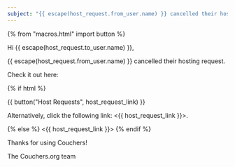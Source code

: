 ```yaml
---
subject: "{{ escape(host_request.from_user.name) }} cancelled their hosting request"
---
```


{% from "macros.html" import button %}

Hi {{ escape(host_request.to_user.name) }},

{{ escape(host_request.from_user.name) }} cancelled their hosting request.

Check it out here:

{% if html %}

{{ button("Host Requests", host_request_link) }}

Alternatively, click the following link: <{{ host_request_link }}>.

{% else %}
<{{ host_request_link }}>
{% endif %}

Thanks for using Couchers!

The Couchers.org team
